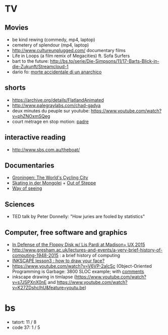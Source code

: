 # TV

## Movies

- be kind rewing (commedy, mp4, laptop)
- cemetery of splendour (mp4, laptop)
- http://www.cultureunplugged.com/ documentary films
- Life in Loops (a film remix of Megacities) ft. Sofa Surfers
- bart to the future: http://bs.to/serie/Die-Simpsons/11/17-Barts-Blick-in-die-Zukunft/Streamcloud-1
- dario fo: [morte accidentale di un anarchico](https://www.youtube.com/watch?v=d53F8rQXUnA)

## shorts

- https://archive.org/details/FlatlandAnimated
- http://www.palegraylabs.com/chad-gadya
- deux minutes du peuple sur youtube: https://www.youtube.com/watch?v=phZNOxmSQeg
- court métrage en stop motion: [padre](https://vimeo.com/162326419)

## interactive reading

- http://www.sbs.com.au/theboat/

## Documentaries

- [Groningen: The World's Cycling City](https://www.youtube.com/watch?v=fv38J7SKH_g)
- [Skating in der Mongolei](https://vimeo.com/155103392) + [Out of Steppe](https://vimeo.com/154840966)
- [Way of seeing](https://www.youtube.com/watch?v=0pDE4VX_9Kk&list=PLlhSx0L1hpaGKfq1qXe1vWUhG1EgIN9Yf)

## Sciences

- TED talk by Peter Donnelly: "How juries are fooled by statistics"

## Computer, free software and graphics

- [In Defense of the Floppy Disk w/ Lis Pardi at Madison+ UX 2015](https://www.youtube.com/watch?v=kylikelQBqg)
- http://www.gresham.ac.uk/lectures-and-events/a-very-brief-history-of-computing-1948-2015 : a brief history of computing
- [INKSCAPE lesson3 : how to draw your face?](https://www.youtube.com/watch?v=EvLJAF83feI&feature=youtu.be)
- https://www.youtube.com/watch?v=V6VP-2aIcSc (Object-Oriented Programming is Garbage: 3800 SLOC example; with [comments](https://news.ycombinator.com/item?id=11342683)
- inkscape drawing in timlapse (https://www.youtube.com/watch?v=s7JSPXnX0nE and https://www.youtube.com/watch?v=K27ZDshclhU&feature=youtu.be)

# bs

- tatort: 11 / 8
- code 37: 1 / 5
